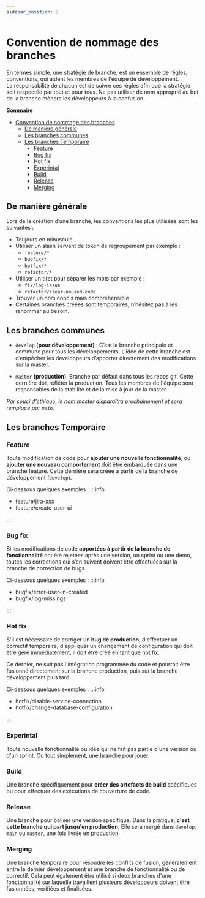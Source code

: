 ```yaml
---
sidebar_position: 2
---
```


# Convention de nommage des branches

En termes simple, une stratégie de branche, est un ensemble de règles, conventions, qui aident les membres de l'équipe de développement.<br />
La responsabilité de chacun est de suivre ces règles afin que la stratégie soit respectée par tout et pour tous.
Ne pas utiliser de nom approprié au but de la branche mènera les développeurs à la confusion.

**Sommaire**

- [Convention de nommage des branches](#convention-de-nommage-des-branches)
  - [De manière générale](#de-manière-générale)
  - [Les branches communes](#les-branches-communes)
  - [Les branches Temporaire](#les-branches-temporaire)
    - [Feature](#feature)
    - [Bug fix](#bug-fix)
    - [Hot fix](#hot-fix)
    - [Experintal](#experintal)
    - [Build](#build)
    - [Release](#release)
    - [Merging](#merging)

## De manière générale

Lors de la création d’une branche, les conventions les plus utilisées sont les suivantes :

- Toujours en minuscule
- Utiliser un slash servant de token de regroupement par exemple :
  - `feature/*`
  - `bugfix/*`
  - `hotfix/*`
  - `refactor/*`
- Utiliser un tiret pour séparer les mots par exemple :
  - `fix/log-issue`
  - `refactor/clear-unused-code`
- Trouver un nom concis mais compréhensible
- Certaines branches créées sont temporaires, n’hésitez pas à les renommer au besoin.

## Les branches communes

- `develop` **(pour développement)** : C’est la branche principale et commune pour tous les développements. L’idée de cette branche est d’empêcher les développeurs d’apporter directement des modifications sur la master.

- `master` **(production)**: Branche par défaut dans tous les repos git. Cette dernière doit refléter la production. Tous les membres de l'équipe sont responsables de la stabilité et de la mise à jour de la master.

_Par souci d'éthique, le nom master disparaîtra prochainement et sera remplacé par `main`._

## Les branches Temporaire

### Feature

Toute modification de code pour **ajouter une nouvelle fonctionnalité**, ou **ajouter une nouveau comportement** doit être embarquée dans une branche feature.
Cette dernière sera créée à partir de la branche de développement (`develop`).

Ci-dessous quelques exemples :
:::info

- feature/jira-xxx
- feature/create-user-ui

:::

### Bug fix

Si les modifications de code **apportées à partir de la branche de fonctionnalité** ont été rejetées après une version, un sprint ou une démo, toutes les corrections qui s’en suivent doivent être effectuées sur la branche de correction de bugs.

Ci-dessous quelques exemples :
:::info

- bugfix/error-user-in-created
- bugfix/log-missings

:::

### Hot fix

S'il est nécessaire de corriger un **bug de production**, d'effectuer un correctif temporaire, d'appliquer un changement de configuration qui doit être géré immédiatement, il doit être créé en tant que hot fix.

Ce dernier, ne suit pas l'intégration programmée du code et pourrait être fusionné directement sur la branche production, puis sur la branche développement plus tard.

Ci-dessous quelques exemples :
:::info

- hotfix/disable-service-connection
- hotfix/change-database-configuration

:::

### Experintal

Toute nouvelle fonctionnalité ou idée qui ne fait pas partie d'une version ou d'un sprint. Ou tout simplement, une branche pour jouer.

### Build

Une branche spécifiquement pour **créer des artefacts de build** spécifiques ou pour effectuer des exécutions de couverture de code.

### Release

Une branche pour baliser une version spécifique. Dans la pratique, **c'est cette branche qui part jusqu'en production**. Elle sera mergé dans `develop`, `main` ou `master`, une fois livrée en production.

### Merging

Une branche temporaire pour résoudre les conflits de fusion, généralement entre le dernier développement et une branche de fonctionnalité ou de correctif. Cela peut également être utilisé si deux branches d'une fonctionnalité sur laquelle travaillent plusieurs développeurs doivent être fusionnées, vérifiées et finalisées.
